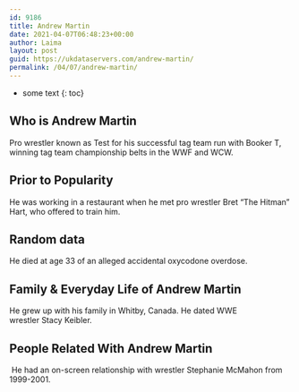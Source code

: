 ```yaml
---
id: 9186
title: Andrew Martin
date: 2021-04-07T06:48:23+00:00
author: Laima
layout: post
guid: https://ukdataservers.com/andrew-martin/
permalink: /04/07/andrew-martin/
---
```


* some text
{: toc}


## Who is Andrew Martin
                  
                  
                  
Pro wrestler known as Test for his successful tag team run with Booker T, winning tag team championship belts in the WWF and WCW.
                  
              
            
              
            
                
                
                
## Prior to Popularity
                  
                  
                  
He was working in a restaurant when he met pro wrestler Bret &#8220;The Hitman&#8221; Hart, who offered to train him.
                  
              
            
              
            
                
                
                
## Random data
                  
                  
                  
He died at age 33 of an alleged accidental oxycodone overdose.
                  
              
            
              
            
                
                
                
## Family & Everyday Life of Andrew Martin
                  
                  
                  
He grew up with his family in Whitby, Canada. He dated WWE wrestler Stacy Keibler.
                  
              
            
              
            
                
                
                
## People Related With Andrew Martin
                  
                  
                  
 He had an on-screen relationship with wrestler Stephanie McMahon from 1999-2001.
                  
              
            
              
            
                
              
            
              
              
            
            
              
            
          
          
          